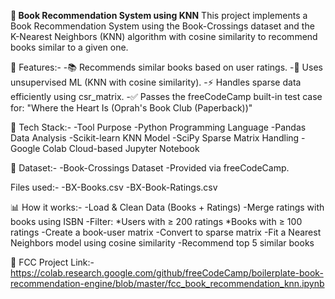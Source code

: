 **📘 Book Recommendation System using KNN**
This project implements a Book Recommendation System using the Book-Crossings dataset and the K-Nearest Neighbors (KNN) algorithm with cosine similarity to recommend books similar to a given one.

🚀 Features:-
-📚 Recommends similar books based on user ratings.
-🧠 Uses unsupervised ML (KNN with cosine similarity).
-⚡ Handles sparse data efficiently using csr_matrix.
-✅ Passes the freeCodeCamp built-in test case for:
  "Where the Heart Is (Oprah's Book Club (Paperback))"

🧰 Tech Stack:-
-Tool	Purpose
-Python	Programming Language
-Pandas	Data Analysis
-Scikit-learn	KNN Model
-SciPy	Sparse Matrix Handling
-Google Colab	Cloud-based Jupyter Notebook

📂 Dataset:-
-Book-Crossings Dataset
-Provided via freeCodeCamp.

Files used:-
-BX-Books.csv
-BX-Book-Ratings.csv

📊 How it works:-
-Load & Clean Data (Books + Ratings)
-Merge ratings with books using ISBN
-Filter:
  *Users with ≥ 200 ratings
  *Books with ≥ 100 ratings
-Create a book-user matrix
-Convert to sparse matrix
-Fit a Nearest Neighbors model using cosine similarity
-Recommend top 5 similar books

🔗 FCC Project Link:-https://colab.research.google.com/github/freeCodeCamp/boilerplate-book-recommendation-engine/blob/master/fcc_book_recommendation_knn.ipynb

